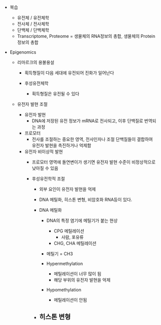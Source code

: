 - 복습
	- 유전체 / 유전체학
	- 전사체 / 전사체학
	- 단백체 / 단백체학
	- Transcriptome, Proteome = 생물체의 RNA정보의 총합, 생물체의 Protein 정보의 총합

- Epigenomics
	- 리마르크의 용불용설
		- 획득형질이 다음 세대에 유전되어 진화가 일어난다
		
		- 후성유전체학
			- 획득형질은 유전될 수 있다
	
	- 유전자 발현 조절
		- 유전자 발현
			- DNA에 저장된 유전 정보가 mRNA로 전사되고, 이후 단백질로 번역되는 과정
		- 프로모터
			- 전사를 조절하는 중요한 영역, 전사인자나 조절 단백질들이 결합하여 유전자 발현을 촉진하거나 억제함
		- 유전자 비이상적 발현
			- 프로모터 영역에 돌연변이가 생기면 유전자 발현 수준이 비정상적으로 낮아질 수 있음
			
			- 후성유전학적 조절
				- 외부 요인이 유전자 발현을 억제
				- DNA 메틸화, 히스톤 변형, 비암호화 RNA등이 있다.
				
				- DNA 메틸화
					- DNA의 특정 염기에 메틸기가 붙는 현상
						- CPG 메틸레이션
							- 사람, 포유류
						- CHG, CHA 메틸레이션
			
					- 메틸기 = CH3
					- Hypermethylation
						- 메틸레이션이 너무 많이 됨
						- 해당 부위의 유전자 발현을 억제
					- Hypomethylation
						- 메틸레이션이 안됨
				
				- 히스톤 변형
					- 